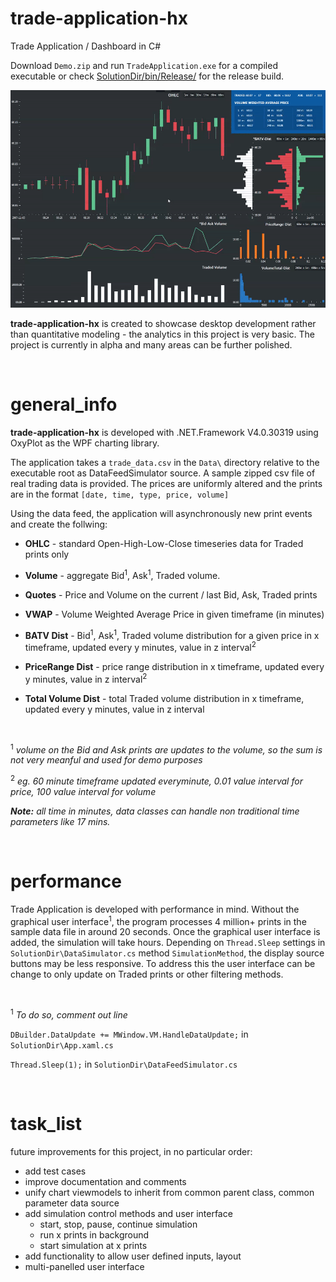 # trade-application-hx
Trade Application / Dashboard in C#

Download `Demo.zip` and run `TradeApplication.exe` for a compiled executable or check [SolutionDir/bin/Release/](SolutionDir/bin/Release/) for the release build.

![gif demo](/SolutionDir/media/demo.gif)

__trade-application-hx__ is created to showcase desktop development rather than quantitative modeling - the analytics in this project is very basic. The project is currently in alpha and many areas can be further polished.

&nbsp;

# general_info

__trade-application-hx__ is developed with .NET.Framework V4.0.30319 using OxyPlot as the WPF charting library.

The application takes a `trade_data.csv` in the `Data\` directory relative to the executable root as DataFeedSimulator source. A sample zipped csv file of real trading data is provided. The prices are uniformly altered and the prints are in the format `[date, time, type, price, volume]`

Using the data feed, the application will asynchronously new print events and create the follwing:

* __OHLC__ - standard Open-High-Low-Close timeseries data for Traded prints only

* __Volume__ - aggregate Bid<sup>1</sup>, Ask<sup>1</sup>, Traded volume.

* __Quotes__ - Price and Volume on the current / last Bid, Ask, Traded prints

* __VWAP__ - Volume Weighted Average Price in given timeframe (in minutes)

* __BATV Dist__ - Bid<sup>1</sup>, Ask<sup>1</sup>, Traded volume distribution for a given price in x timeframe, updated every y minutes, value in z interval<sup>2</sup>

* __PriceRange Dist__ - price range distribution in x timeframe, updated every y minutes, value in z interval<sup>2</sup>

* __Total Volume Dist__ - total Traded volume distribution in x timeframe, updated every y minutes, value in z interval

&nbsp;

<sup>1</sup> *volume on the Bid and Ask prints are updates to the volume, so the sum is not very meanful and used for demo purposes*

<sup>2</sup> *eg. 60 minute timeframe updated everyminute, 0.01 value interval for price, 100 value interval for volume*

*__Note:__ all time in minutes, data classes can handle non traditional time parameters like 17 mins.*

&nbsp;

# performance

Trade Application is developed with performance in mind. Without the graphical user interface<sup>1</sup>, the program processes 4 million+ prints in the sample data file in around 20 seconds. Once the graphical user interface is added, the simulation will take hours. Depending on `Thread.Sleep` settings in `SolutionDir\DataSimulator.cs` method `SimulationMethod`, the display source buttons may be less responsive. To address this the user interface can be change to only update on Traded prints or other filtering methods.

&nbsp;

<sup>1</sup> *To do so, comment out line*

  `DBuilder.DataUpdate += MWindow.VM.HandleDataUpdate;` in `SolutionDir\App.xaml.cs`

  `Thread.Sleep(1);` in `SolutionDir\DataFeedSimulator.cs` 

&nbsp;

# task_list

future improvements for this project, in no particular order:

* add test cases
* improve documentation and comments
* unify chart viewmodels to inherit from common parent class, common parameter data source
* add simulation control methods and user interface
  * start, stop, pause, continue simulation
  * run x prints in background
  * start simulation at x prints
* add functionality to allow user defined inputs, layout
* multi-panelled user interface
